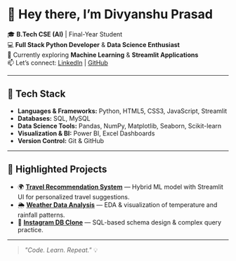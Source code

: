 # 👋 Hey there, I’m **Divyanshu Prasad**  

🎓 **B.Tech CSE (AI)** | Final-Year Student  
💻 **Full Stack Python Developer** & **Data Science Enthusiast**  
🌱 Currently exploring **Machine Learning** & **Streamlit Applications**  
📫 Let’s connect: [LinkedIn](https://linkedin.com/in/divyanshu-prasad-233439224) | [GitHub](https://github.com/D-Prasad19)  

---

## 🚀 **Tech Stack**
- **Languages & Frameworks:** Python, HTML5, CSS3, JavaScript, Streamlit  
- **Databases:** SQL, MySQL  
- **Data Science Tools:** Pandas, NumPy, Matplotlib, Seaborn, Scikit-learn  
- **Visualization & BI:** Power BI, Excel Dashboards  
- **Version Control:** Git & GitHub  

---

## 📂 **Highlighted Projects**
- 🌍 [**Travel Recommendation System**](https://github.com/D-Prasad19/data-science--AI-projects/tree/main/Travel-Recommendation-System) — Hybrid ML model with Streamlit UI for personalized travel suggestions.  
- 🌦 [**Weather Data Analysis**](https://github.com/D-Prasad19/data-science--AI-projects/tree/main/Data%20analysis%20with%20Python%20Weather%20data%20Set) — EDA & visualization of temperature and rainfall patterns.  
- 📸 [**Instagram DB Clone**](https://github.com/D-Prasad19/sql-data-analysis-projects/tree/main/Instagram_Clone) — SQL-based schema design & complex query practice.  

---

> _"Code. Learn. Repeat."_ 💡  
